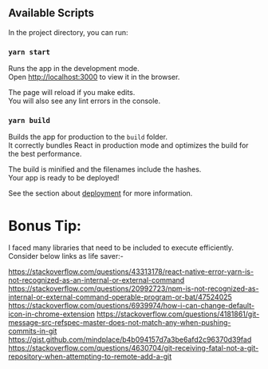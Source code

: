  

## Available Scripts

In the project directory, you can run:

### `yarn start`

Runs the app in the development mode.\
Open [http://localhost:3000](http://localhost:3000) to view it in the browser.

The page will reload if you make edits.\
You will also see any lint errors in the console.

### `yarn build`

Builds the app for production to the `build` folder.\
It correctly bundles React in production mode and optimizes the build for the best performance.

The build is minified and the filenames include the hashes.\
Your app is ready to be deployed!

See the section about [deployment](https://facebook.github.io/create-react-app/docs/deployment) for more information.

# Bonus Tip:

I faced many libraries that need to be included to execute efficiently.
Consider below links as life saver:-

https://stackoverflow.com/questions/43313178/react-native-error-yarn-is-not-recognized-as-an-internal-or-external-command
https://stackoverflow.com/questions/20992723/npm-is-not-recognized-as-internal-or-external-command-operable-program-or-bat/47524025
https://stackoverflow.com/questions/6939974/how-i-can-change-default-icon-in-chrome-extension
https://stackoverflow.com/questions/4181861/git-message-src-refspec-master-does-not-match-any-when-pushing-commits-in-git
https://gist.github.com/mindplace/b4b094157d7a3be6afd2c96370d39fad
https://stackoverflow.com/questions/4630704/git-receiving-fatal-not-a-git-repository-when-attempting-to-remote-add-a-git

 
 
